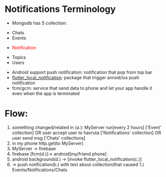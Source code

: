 # Notifications Terminology
* Mongodb has 5 collection:
- Chats
- Events
- <p style="color:red;">Notification</p>
- Topics
- Users
* Android support push notification: notification that pop from top bar
* [flutter_local_notification](https://pub.dev/packages/flutter_local_notifications): package that trigger anroid/ios push notification
* fcm/gcm: service that send data to phone 
   and let your app handle it even when the app is terminated

# Flow:
  1.  something changed/related in (a.):
	MyServer run[every 2 hours] ['Event' collection] 
 	OR user accept user to havruta ['Notifications' collection]
 	OR user send msg ['Chats' collections]
2. in my phone http.get(to MyServer)
3. MyServer -> firebase
4. firebase [fcm(d.)]-> android[my/friend phone]
5. android background(d.) -> [invoke flutter_local_notification(c.)]
6. -> push notification(b.) with text about collection(that caused 1.) 
	Events/Notifications/Chats 
